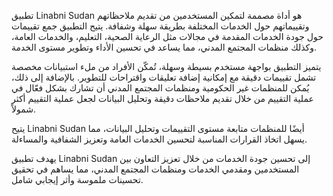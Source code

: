 تطبيق Linabni Sudan هو أداة مصممة لتمكين المستخدمين من تقديم ملاحظاتهم وتقييماتهم حول الخدمات المختلفة بطريقة سهلة وشفافة. يتيح التطبيق جمع تقييمات حول جودة الخدمات المقدمة في مجالات مثل الرعاية الصحية، التعليم، والخدمات العامة، وكذلك منظمات المجتمع المدني، مما يساعد في تحسين الأداء وتطوير مستوى الخدمة.

يتميز التطبيق بواجهة مستخدم بسيطة وسهلة، تُمكّن الأفراد من ملء استبيانات مخصصة تشمل تقييمات دقيقة مع إمكانية إضافة تعليقات واقتراحات للتطوير. بالإضافة إلى ذلك، يُمكن للمنظمات غير الحكومية ومنظمات المجتمع المدني أن تشارك بشكل فعّال في عملية التقييم من خلال تقديم ملاحظات دقيقة وتحليل البيانات لجعل عملية التقييم أكثر شمولاً.

يتيح Linabni Sudan أيضًا للمنظمات متابعة مستوى التقييمات وتحليل البيانات، مما يسهل اتخاذ القرارات المناسبة لتحسين الخدمات العامة وتعزيز الشفافية والمساءلة.

يهدف تطبيق Linabni Sudan إلى تحسين جودة الخدمات من خلال تعزيز التعاون بين المستخدمين ومقدمي الخدمات ومنظمات المجتمع المدني، مما يساهم في تحقيق تحسينات ملموسة وأثر إيجابي شامل.
